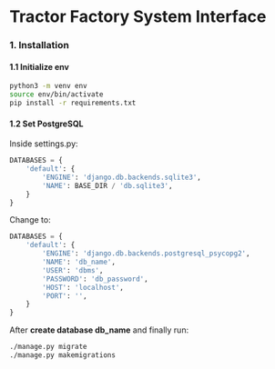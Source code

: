# Tractor Factory System Interface

### 1. Installation
#### 1.1 Initialize env
```bash
python3 -m venv env
source env/bin/activate
pip install -r requirements.txt
```
#### 1.2 Set PostgreSQL

Inside settings.py:
```python
DATABASES = {
    'default': {
        'ENGINE': 'django.db.backends.sqlite3',
        'NAME': BASE_DIR / 'db.sqlite3',
    }
}
```
Change to:
```python
DATABASES = {
    'default': {
        'ENGINE': 'django.db.backends.postgresql_psycopg2',
        'NAME': 'db_name',
        'USER': 'dbms',
        'PASSWORD': 'db_password',
        'HOST': 'localhost',
        'PORT': '',
    }
}
```
After **create database db_name** and finally run:
```bash
./manage.py migrate
./manage.py makemigrations
```